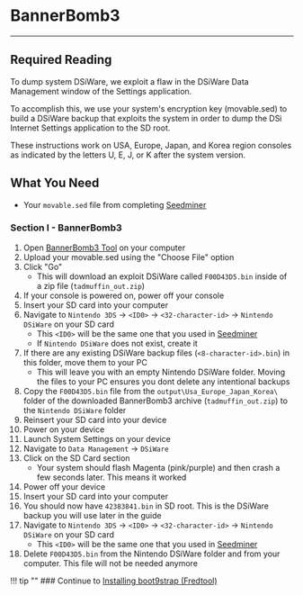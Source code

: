 # BannerBomb3
---

## Required Reading

To dump system DSiWare, we exploit a flaw in the DSiWare Data Management window of the Settings application.

To accomplish this, we use your system's encryption key (movable.sed) to build a DSiWare backup that exploits the system in order to dump the DSi Internet Settings application to the SD root.

These instructions work on USA, Europe, Japan, and Korea region consoles as indicated by the letters U, E, J, or K after the system version.

## What You Need

* Your `movable.sed` file from completing [Seedminer](seedminer)

### Section I - BannerBomb3
1. Open [BannerBomb3 Tool](https://3ds.nhnarwhal.com/3dstools/bannerbomb3.php) on your computer
1. Upload your movable.sed using the "Choose File" option
1. Click "Go"
    + This will download an exploit DSiWare called `F00D43D5.bin` inside of a zip file (`tadmuffin_out.zip`)
1. If your console is powered on, power off your console
1. Insert your SD card into your computer
1. Navigate to `Nintendo 3DS` -> `<ID0>` -> `<32-character-id>` -> `Nintendo DSiWare` on your SD card
    + This `<ID0>` will be the same one that you used in [Seedminer](seedminer)
    + If `Nintendo DSiWare` does not exist, create it
1. If there are any existing DSiWare backup files (`<8-character-id>.bin`) in this folder, move them to your PC
    + This will leave you with an empty Nintendo DSiWare folder. Moving the files to your PC ensures you dont delete any intentional backups
1. Copy the `F00D43D5.bin` file from the `output\Usa_Europe_Japan_Korea\` folder of the downloaded BannerBomb3 archive (`tadmuffin_out.zip`) to the `Nintendo DSiWare` folder
1. Reinsert your SD card into your device
1. Power on your device
1. Launch System Settings on your device
1. Navigate to `Data Management` -> `DSiWare`
1. Click on the SD Card section
    + Your system should flash Magenta (pink/purple) and then crash a few seconds later. This means it worked
1. Power off your device
1. Insert your SD card into your computer
1. You should now have `42383841.bin` in SD root.  This is the DSiWare backup you will use later in the guide
1. Navigate to `Nintendo 3DS` -> `<ID0>` -> `<32-character-id>` -> `Nintendo DSiWare` on your SD card
    + This `<ID0>` will be the same one that you used in [Seedminer](seedminer)
1. Delete `F00D43D5.bin` from the Nintendo DSiWare folder and from your computer. This file will not be needed anymore

!!! tip ""
	### Continue to [Installing boot9strap (Fredtool)](installing-boot9strap-(fredtool))


